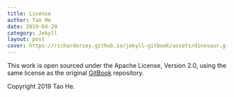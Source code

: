 ```yaml
---
title: License
author: Tao He
date: 2019-04-29
category: Jekyll
layout: post
cover: https://richardorsey.github.io/jekyll-gitbook/assets/dinosaur.gif
---
```


This work is open sourced under the Apache License, Version 2.0, using the
same license as the original [GitBook](https://github.com/GitbookIO/gitbook) repository.

Copyright 2019 Tao He.
